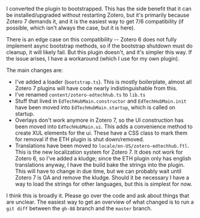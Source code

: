 I converted the plugin to bootstrapped. This has the side benefit that it can be installed/upgraded without restarting Zotero, but it's primarily because Zotero 7 demands it, and it is the easiest way to get 7/6 compatibility (if possible, which isn't always the case, but it is here).

There is an edge case on this compatibility -- Zotero 6 does not fully implement async bootstrap methods, so if the bootstrap shutdown must do cleanup, it will likely fail. But this plugin doesn't, and it's simpler this way. If the issue arises, I have a workaround (which I use for my own plugin).

The main changes are:

* I've added a loader (`bootstrap.ts`). This is mostly boilerplate, almost all Zotero 7 plugins will have code nearly indistinguishable from this.
* I've renamed `content/zotero-edtechhub.ts` to `lib.ts`
* Stuff that lived in `EdTechHubMain.constructor` and `EdTechHubMain.init` have been moved into `EdTechHubMain.startup`, which is called on startup.
* Overlays don't work anymore in Zotero 7, so the UI construction has been moved into `EdTechHubMain.ui`. This adds a convenience method to create XUL elements for the ui. These have a CSS class to mark them for removal if the ETH plugin is shut down/removed.
* Translations have been moved to `locale/en-US/zotero-edtechhub.ftl`. This is the new localization system for Zotero 7. It does not work for Zotero 6, so I've added a kludge; since the ETH plugin only has english translations anyway, I have the build bake the strings into the plugin. This will have to change in due time, but we can probably wait until Zotero 7 is GA and remove the kludge. Should it be necessary I have a way to load the strings for other languages, but this is simplest for now.

I think this is broadly it. Please go over the code and ask about things that are unclear. The easiest way to get an overview of what changed is to run a `git diff` between the `gh-88` branch and the `master` branch.
